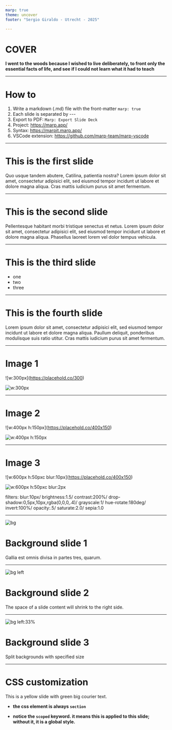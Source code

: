 ```yaml
---
marp: true
theme: uncover
footer: "Sergio Giraldo - Utrecht - 2025"

---
```


# COVER

**I went to the woods because I wished to live deliberately, to front only the essential facts of life, and see if I could not learn what it had to teach**

---

<!-- paginate: true -->

# How to

1. Write a markdown (.md) file with the front-matter `marp: true`
2. Each slide is separated by ---
3. Export to PDF: `Marp: Export Slide Deck`
4. Project: https://marp.app/
5. Syntax: https://marpit.marp.app/
6. VSCode extension: https://github.com/marp-team/marp-vscode

---

# This is the first slide

Quo usque tandem abutere, Catilina, patientia nostra? Lorem ipsum dolor sit amet, consectetur adipisici elit, sed eiusmod tempor incidunt ut labore et dolore magna aliqua. Cras mattis iudicium purus sit amet fermentum.

---

# This is the second slide

Pellentesque habitant morbi tristique senectus et netus. Lorem ipsum dolor sit amet, consectetur adipisici elit, sed eiusmod tempor incidunt ut labore et dolore magna aliqua. Phasellus laoreet lorem vel dolor tempus vehicula.

---

<!-- _backgroundColor: orange -->
<!-- _color: white -->

# This is the third slide

* one
* two
* three

---

<!-- _footer: you can override with the _ in the directive. Only in this slide -->

# This is the fourth slide

Lorem ipsum dolor sit amet, consectetur adipisici elit, sed eiusmod tempor incidunt ut labore et dolore magna aliqua. Paullum deliquit, ponderibus modulisque suis ratio utitur. Cras mattis iudicium purus sit amet fermentum.

---

# Image 1

\!\[w:300px](https://placehold.co/300) 

![w:300px](https://placehold.co/300) 

---

# Image 2

\!\[w:400px h:150px](https://placehold.co/400x150) 

![w:400px h:150px](https://placehold.co/400x150)

---

# Image 3

\!\[w:600px h:50pxc blur:10px](https://placehold.co/400x150) 

![w:600px h:50pxc blur:2px](https://placehold.co/600x50)

filters: blur:10px/ brightness:1.5/ contrast:200%/ drop-shadow:0,5px,10px,rgba(0,0,0,.4)/ grayscale:1/ hue-rotate:180deg/ invert:100%/ opacity:.5/ saturate:2.0/ sepia:1.0

---

![bg](https://picsum.photos/720)

# Background slide 1

Gallia est omnis divisa in partes tres, quarum.

---

![bg left](https://picsum.photos/720?image=29)

# Background slide 2

The space of a slide content will shrink to the right side.

---

![bg left:33%](https://picsum.photos/720?image=27)

# Background slide 3

Split backgrounds with specified size

---

# CSS customization

<style scoped>
section {
  background: yellow;
  color: green;
  font-family: Courier;
  font-size: xx-large;
}
</style>

This is a yellow slide with green big courier text.

* **the css element is always `section`**

* **notice the `scoped` keyword. it means this is applied to this slide; without it, it is a global style.**

